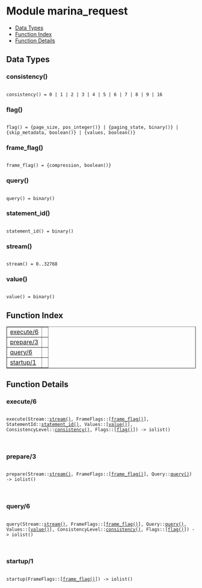 

# Module marina_request #
* [Data Types](#types)
* [Function Index](#index)
* [Function Details](#functions)

<a name="types"></a>

## Data Types ##




### <a name="type-consistency">consistency()</a> ###


<pre><code>
consistency() = 0 | 1 | 2 | 3 | 4 | 5 | 6 | 7 | 8 | 9 | 16
</code></pre>




### <a name="type-flag">flag()</a> ###


<pre><code>
flag() = {page_size, pos_integer()} | {paging_state, binary()} | {skip_metadata, boolean()} | {values, boolean()}
</code></pre>




### <a name="type-frame_flag">frame_flag()</a> ###


<pre><code>
frame_flag() = {compression, boolean()}
</code></pre>




### <a name="type-query">query()</a> ###


<pre><code>
query() = binary()
</code></pre>




### <a name="type-statement_id">statement_id()</a> ###


<pre><code>
statement_id() = binary()
</code></pre>




### <a name="type-stream">stream()</a> ###


<pre><code>
stream() = 0..32768
</code></pre>




### <a name="type-value">value()</a> ###


<pre><code>
value() = binary()
</code></pre>

<a name="index"></a>

## Function Index ##


<table width="100%" border="1" cellspacing="0" cellpadding="2" summary="function index"><tr><td valign="top"><a href="#execute-6">execute/6</a></td><td></td></tr><tr><td valign="top"><a href="#prepare-3">prepare/3</a></td><td></td></tr><tr><td valign="top"><a href="#query-6">query/6</a></td><td></td></tr><tr><td valign="top"><a href="#startup-1">startup/1</a></td><td></td></tr></table>


<a name="functions"></a>

## Function Details ##

<a name="execute-6"></a>

### execute/6 ###

<pre><code>
execute(Stream::<a href="#type-stream">stream()</a>, FrameFlags::[<a href="#type-frame_flag">frame_flag()</a>], StatementId::<a href="#type-statement_id">statement_id()</a>, Values::[<a href="#type-value">value()</a>], ConsistencyLevel::<a href="#type-consistency">consistency()</a>, Flags::[<a href="#type-flag">flag()</a>]) -&gt; iolist()
</code></pre>
<br />

<a name="prepare-3"></a>

### prepare/3 ###

<pre><code>
prepare(Stream::<a href="#type-stream">stream()</a>, FrameFlags::[<a href="#type-frame_flag">frame_flag()</a>], Query::<a href="#type-query">query()</a>) -&gt; iolist()
</code></pre>
<br />

<a name="query-6"></a>

### query/6 ###

<pre><code>
query(Stream::<a href="#type-stream">stream()</a>, FrameFlags::[<a href="#type-frame_flag">frame_flag()</a>], Query::<a href="#type-query">query()</a>, Values::[<a href="#type-value">value()</a>], ConsistencyLevel::<a href="#type-consistency">consistency()</a>, Flags::[<a href="#type-flag">flag()</a>]) -&gt; iolist()
</code></pre>
<br />

<a name="startup-1"></a>

### startup/1 ###

<pre><code>
startup(FrameFlags::[<a href="#type-frame_flag">frame_flag()</a>]) -&gt; iolist()
</code></pre>
<br />

